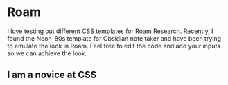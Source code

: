 # Roam

I love testing out different CSS templates for Roam Research. Recently, I found the Neon-80s template for Obsidian note taker and have been trying to emulate the look in Roam. Feel free to edit the code and add your inputs so we can achieve the look. 

## I am a novice at CSS
